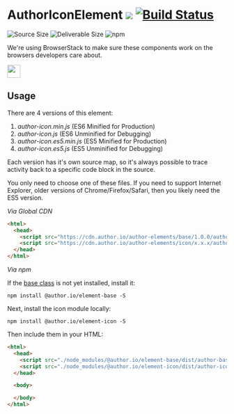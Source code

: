 # AuthorIconElement [![](https://data.jsdelivr.com/v1/package/npm/@author.io/element-icon/badge)](https://www.jsdelivr.com/package/npm/@author.io/element-icon?path=dist) [![Build Status](https://travis-ci.org/author-elements/icon.svg?branch=master&style=for-the-badge)](https://travis-ci.org/author-elements/icon)

<!-- TODO: Add description -->

![Source Size](https://img.shields.io/github/size/author-elements/icon/src/element.js.svg?colorB=%23333333&label=Source&logo=JavaScript&logoColor=%23aaaaaa&style=for-the-badge) ![Deliverable Size](https://img.shields.io/bundlephobia/minzip/@author.io/element-icon.svg?colorB=%23333333&label=Minified-Gzipped&logo=JavaScript&style=for-the-badge) ![npm](https://img.shields.io/npm/v/@author.io/element-icon.svg?colorB=%23333&label=%40author.io%2Felement-icon&logo=npm&style=for-the-badge)

We're using BrowserStack to make sure these components work on the browsers developers care about.

<a href="https://browserstack.com"><img src="https://github.com/author-elements/icon/raw/master/browserstack.png" height="30px"/></a>

## Usage

There are 4 versions of this element:

1. *author-icon.min.js* (ES6 Minified for Production)
1. _author-icon.js_ (ES6 Unminified for Debugging)
1. *author-icon.es5.min.js* (ES5 Minified for Production)
1. _author-icon.es5.js_ (ES5 Unminified for Debugging)

Each version has it's own source map, so it's always possible to trace activity back to a specific code block in the source.

You only need to choose one of these files. If you need to support Internet Explorer, older versions of Chrome/Firefox/Safari, then you likely need the ES5 version.

*Via Global CDN*

```html
<html>
  <head>
    <script src="https://cdn.author.io/author-elements/base/1.0.0/author-base.min.js"></script>
    <script src="https://cdn.author.io/author-elements/icon/x.x.x/author-icon.min.js"></script>
  </head>
</html>
```

*Via npm*

If the [base class](https://github.com/author-elements/base) is not yet installed, install it:

`npm install @author.io/element-base -S`

Next, install the icon module locally:

`npm install @author.io/element-icon -S`

Then include them in your HTML:

```html
<html>
  <head>
    <script src="./node_modules/@author.io/element-base/dist/author-base.min.js"></script>
    <script src="./node_modules/@author.io/element-icon/dist/author-icon.min.js"></script>
  </head>

  <body>

  </body>
</html>
```
